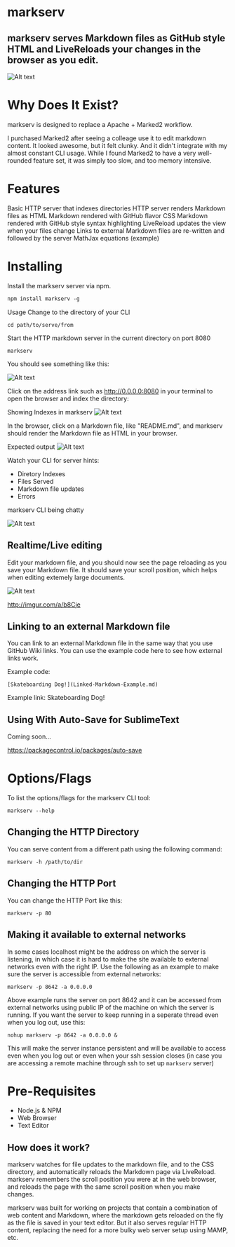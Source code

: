markserv 
========

markserv serves Markdown files as GitHub style HTML and LiveReloads your changes in the browser as you edit.
-------------------------------------------------------------------------------------------------------------

![Alt text](./images/FrO2ilv.png)

Why Does It Exist?
========
markserv is designed to replace a Apache + Marked2 workflow.

I purchased Marked2 after seeing a colleage use it to edit markdown content. It looked awesome, but it felt clunky. And it didn't integrate with my almost constant CLI usage. While I found Marked2 to have a very well-rounded feature set, it was simply too slow, and too memory intensive.

Features
========

Basic HTTP server that indexes directories
HTTP server renders Markdown files as HTML
Markdown rendered with GitHub flavor CSS
Markdown rendered with GitHub style syntax highlighting
LiveReload updates the view when your files change
Links to external Markdown files are re-written and followed by the server
MathJax equations (example)

Installing
========

Install the markserv server via npm.

```html    
npm install markserv -g
```

Usage
Change to the directory of your CLI

```
cd path/to/serve/from
```

Start the HTTP markdown server in the current directory on port 8080

```
markserv
```

You should see something like this:

![Alt text](./images/Ii8ydEN.png)

Click on the address link such as http://0.0.0.0:8080 in your terminal to open the browser and index the directory:

Showing Indexes in markserv
![Alt text](./images/fjMPutk.png)

In the browser, click on a Markdown file, like "README.md", and markserv should render the Markdown file as HTML in your browser.

Expected output
![Alt text](./images/yWv8dGZ.png)

Watch your CLI for server hints:

- Diretory Indexes
- Files Served
- Markdown file updates
- Errors

markserv CLI being chatty

![Alt text](./images/FrO2ilv_2.png)



Realtime/Live editing
---------------

Edit your markdown file, and you should now see the page reloading as you save your Markdown file. It should save your scroll position, which helps when editing extemely large documents.

![Alt text](./images/TuO78gt.png)


http://imgur.com/a/b8Cje

Linking to an external Markdown file
-----------------------------------

You can link to an external Markdown file in the same way that you use GitHub Wiki links. You can use the example code here to see how external links work.

Example code:
````
[Skateboarding Dog!](Linked-Markdown-Example.md)
````

Example link:
Skateboarding Dog!

Using With Auto-Save for SublimeText
----------------------------------
Coming soon...

https://packagecontrol.io/packages/auto-save


Options/Flags
=============

To list the options/flags for the markserv CLI tool:
```
markserv --help
```

Changing the HTTP Directory
-----

You can serve content from a different path using the following command:
```
markserv -h /path/to/dir
```

Changing the HTTP Port
-----------------
You can change the HTTP Port like this:
```
markserv -p 80
```

Making it available to external networks
-------------

In some cases localhost might be the address on which the server is listening, in which case it is hard to make the site available to external networks even with the right IP. Use the following as an example to make sure the server is accessible from external networks:
```
markserv -p 8642 -a 0.0.0.0
```

Above example runs the server on port 8642 and it can be accessed from external networks using public IP of the machine on which the server is running. If you want the server to keep running in a seperate thread even when you log out, use this:
```
nohup markserv -p 8642 -a 0.0.0.0 &
```

This will make the server instance persistent and will be available to access even when you log out or even when your ssh session closes (in case you are accessing a remote machine through ssh to set up <code>markserv</code> server)

Pre-Requisites
==========

- Node.js & NPM
- Web Browser
- Text Editor

How does it work?
-------------

markserv watches for file updates to the markdown file, and to the CSS directory, and automatically reloads the Markdown page via LiveReload. markserv remembers the scroll position you were at in the web browser, and reloads the page with the same scroll position when you make changes.

markserv was built for working on projects that contain a combination of web content and Markdown, where the markdown gets reloaded on the fly as the file is saved in your text editor. But it also serves regular HTTP content, replacing the need for a more bulky web server setup using MAMP, etc.